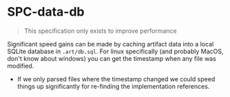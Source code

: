 # SPC-data-db
> This specification only exists to improve performance

Significant speed gains can be made by caching artifact data into a local
SQLite database in `.art/db.sql`. For linux specifically (and probably MacOS,
don't know about windows) you can get the timestamp when any file was modified.

- If we only parsed files where the timestamp changed we could speed things up
  significantly for re-finding the implementation references.
